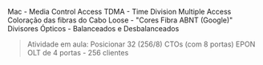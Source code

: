 Mac - Media Control Access
TDMA - Time Division Multiple Access
Coloração das fibras do Cabo Loose - "Cores Fibra ABNT (Google)"
Divisores Ópticos - Balanceados e Desbalanceados

> Atividade em aula:
	Posicionar 32 (256/8) CTOs (com 8 portas)
	EPON
	OLT de 4 portas - 256 clientes
	